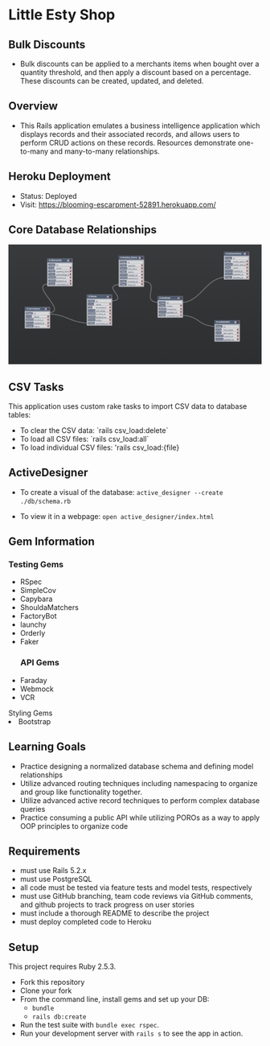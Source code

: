 # Little Esty Shop

## Bulk Discounts

- Bulk discounts can be applied to a merchants items when bought over a quantity threshold, and then apply a discount based on a percentage. These discounts can be created, updated, and deleted.

## Overview

- This Rails application emulates a business intelligence application which displays records and their associated records, and allows users to perform CRUD actions on these records. Resources demonstrate one-to-many and many-to-many relationships.

## Heroku Deployment

- Status: Deployed
- Visit: https://blooming-escarpment-52891.herokuapp.com/

## Core Database Relationships

<img width="1006" alt="bulk_discounts_schema" src="/public/schema.png">


## CSV Tasks

This application uses custom rake tasks to import CSV data to database tables:
<ul>
   <li>To clear the CSV data: `rails csv_load:delete`</li>
   <li>To load all CSV files: `rails csv_load:all`</li>
   <li>To load individual CSV files: 'rails csv_load:{file}</li>
</ul>

## ActiveDesigner

- To create a visual of the database:
`active_designer --create ./db/schema.rb`

- To view it in a webpage:
`open active_designer/index.html`

## Gem Information

   ### Testing Gems
<ul>
   <li>RSpec</li>
   <li>SimpleCov</li>
   <li>Capybara</li>
   <li>ShouldaMatchers</li>
   <li>FactoryBot</li>
   <li>launchy</li>
   <li>Orderly</li>
   <li>Faker</li>

   ### API Gems
<li>Faraday</li>
<li>Webmock</li>
<li>VCR</li>
</ul

  ### Styling Gems
<li>Bootstrap</li>

## Learning Goals

- Practice designing a normalized database schema and defining model relationships
- Utilize advanced routing techniques including namespacing to organize and group like functionality together.
- Utilize advanced active record techniques to perform complex database queries
- Practice consuming a public API while utilizing POROs as a way to apply OOP principles to organize code

## Requirements

- must use Rails 5.2.x
- must use PostgreSQL
- all code must be tested via feature tests and model tests, respectively
- must use GitHub branching, team code reviews via GitHub comments, and github projects to track progress on user stories
- must include a thorough README to describe the project
- must deploy completed code to Heroku

## Setup

This project requires Ruby 2.5.3.

* Fork this repository
* Clone your fork
* From the command line, install gems and set up your DB:
    * `bundle`
    * `rails db:create`
* Run the test suite with `bundle exec rspec`.
* Run your development server with `rails s` to see the app in action.

